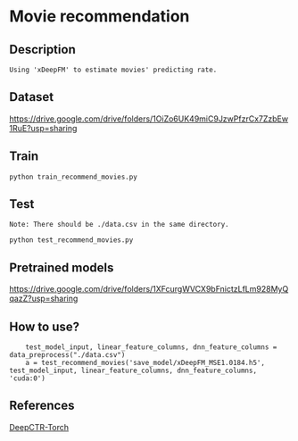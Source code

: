 # Movie recommendation

## Description
    Using 'xDeepFM' to estimate movies' predicting rate. 

## Dataset
https://drive.google.com/drive/folders/1OiZo6UK49miC9JzwPfzrCx7ZzbEw1RuE?usp=sharing

## Train
```
python train_recommend_movies.py
```

## Test
    Note: There should be ./data.csv in the same directory. 
```
python test_recommend_movies.py
```

## Pretrained models
https://drive.google.com/drive/folders/1XFcurgWVCX9bFnictzLfLm928MyQqazZ?usp=sharing

## How to use?
```
    test_model_input, linear_feature_columns, dnn_feature_columns = data_preprocess("./data.csv")
    a = test_recommend_movies('save_model/xDeepFM_MSE1.0184.h5', test_model_input, linear_feature_columns, dnn_feature_columns, 'cuda:0')    
```

## References
[DeepCTR-Torch](https://github.com/shenweichen/DeepCTR-Torch.git)

